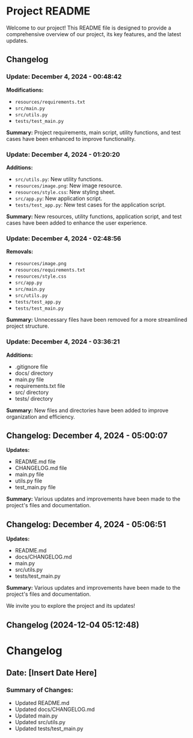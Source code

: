 # Project README

Welcome to our project! This README file is designed to provide a comprehensive overview of our project, its key features, and the latest updates.

## Changelog

### Update: December 4, 2024 - 00:48:42

**Modifications:**

- `resources/requirements.txt`
- `src/main.py`
- `src/utils.py`
- `tests/test_main.py`

**Summary:** 
Project requirements, main script, utility functions, and test cases have been enhanced to improve functionality.

### Update: December 4, 2024 - 01:20:20

**Additions:**

- `src/utils.py`: New utility functions.
- `resources/image.png`: New image resource.
- `resources/style.css`: New styling sheet.
- `src/app.py`: New application script.
- `tests/test_app.py`: New test cases for the application script.

**Summary:**
New resources, utility functions, application script, and test cases have been added to enhance the user experience.

### Update: December 4, 2024 - 02:48:56

**Removals:**

- `resources/image.png`
- `resources/requirements.txt`
- `resources/style.css`
- `src/app.py`
- `src/main.py`
- `src/utils.py`
- `tests/test_app.py`
- `tests/test_main.py`

**Summary:**
Unnecessary files have been removed for a more streamlined project structure.

### Update: December 4, 2024 - 03:36:21

**Additions:**

- .gitignore file
- docs/ directory
- main.py file
- requirements.txt file
- src/ directory
- tests/ directory

**Summary:**
New files and directories have been added to improve organization and efficiency.

## Changelog: December 4, 2024 - 05:00:07

**Updates:**

- README.md file
- CHANGELOG.md file
- main.py file
- utils.py file
- test_main.py file

**Summary:**
Various updates and improvements have been made to the project's files and documentation.

## Changelog: December 4, 2024 - 05:06:51

**Updates:**

- README.md
- docs/CHANGELOG.md
- main.py
- src/utils.py
- tests/test_main.py

**Summary:**
Various updates and improvements have been made to the project's files and documentation.

We invite you to explore the project and its updates!
## Changelog (2024-12-04 05:12:48)
# Changelog

## Date: [Insert Date Here]

### Summary of Changes:
- Updated README.md
- Updated docs/CHANGELOG.md
- Updated main.py
- Updated src/utils.py
- Updated tests/test_main.py